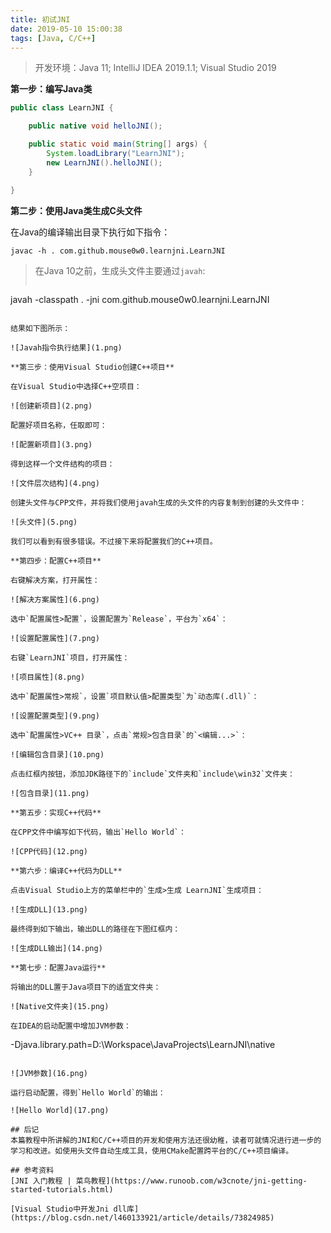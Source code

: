 ```yaml
---
title: 初试JNI
date: 2019-05-10 15:00:38
tags: [Java, C/C++]
---
```


> 开发环境：Java 11; IntelliJ IDEA 2019.1.1; Visual Studio 2019

**第一步：编写Java类**

```java
public class LearnJNI {

    public native void helloJNI();

    public static void main(String[] args) {
        System.loadLibrary("LearnJNI");
        new LearnJNI().helloJNI();
    }

}
```

**第二步：使用Java类生成C头文件**

在Java的编译输出目录下执行如下指令：
```
javac -h . com.github.mouse0w0.learnjni.LearnJNI
```

> 在Java 10之前，生成头文件主要通过`javah`:
> ```
javah -classpath . -jni com.github.mouse0w0.learnjni.LearnJNI
```

结果如下图所示：

![Javah指令执行结果](1.png)

**第三步：使用Visual Studio创建C++项目**

在Visual Studio中选择C++空项目：

![创建新项目](2.png)

配置好项目名称，任取即可：

![配置新项目](3.png)

得到这样一个文件结构的项目：

![文件层次结构](4.png)

创建头文件与CPP文件，并将我们使用javah生成的头文件的内容复制到创建的头文件中：

![头文件](5.png)

我们可以看到有很多错误。不过接下来将配置我们的C++项目。

**第四步：配置C++项目**

右键解决方案，打开属性：

![解决方案属性](6.png)

选中`配置属性>配置`，设置配置为`Release`，平台为`x64`：

![设置配置属性](7.png)

右键`LearnJNI`项目，打开属性：

![项目属性](8.png)

选中`配置属性>常规`，设置`项目默认值>配置类型`为`动态库(.dll)`：

![设置配置类型](9.png)

选中`配置属性>VC++ 目录`，点击`常规>包含目录`的`<编辑...>`：

![编辑包含目录](10.png)

点击红框内按钮，添加JDK路径下的`include`文件夹和`include\win32`文件夹：

![包含目录](11.png)

**第五步：实现C++代码**

在CPP文件中编写如下代码，输出`Hello World`：

![CPP代码](12.png)

**第六步：编译C++代码为DLL**

点击Visual Studio上方的菜单栏中的`生成>生成 LearnJNI`生成项目：

![生成DLL](13.png)

最终得到如下输出，输出DLL的路径在下图红框内：

![生成DLL输出](14.png)

**第七步：配置Java运行**

将输出的DLL置于Java项目下的适宜文件夹：

![Native文件夹](15.png)

在IDEA的启动配置中增加JVM参数：

```
-Djava.library.path=D:\Workspace\JavaProjects\LearnJNI\native
```

![JVM参数](16.png)

运行启动配置，得到`Hello World`的输出：

![Hello World](17.png)

## 后记
本篇教程中所讲解的JNI和C/C++项目的开发和使用方法还很幼稚，读者可就情况进行进一步的学习和改进。如使用头文件自动生成工具，使用CMake配置跨平台的C/C++项目编译。

## 参考资料
[JNI 入门教程 | 菜鸟教程](https://www.runoob.com/w3cnote/jni-getting-started-tutorials.html)

[Visual Studio中开发Jni dll库](https://blog.csdn.net/l460133921/article/details/73824985)